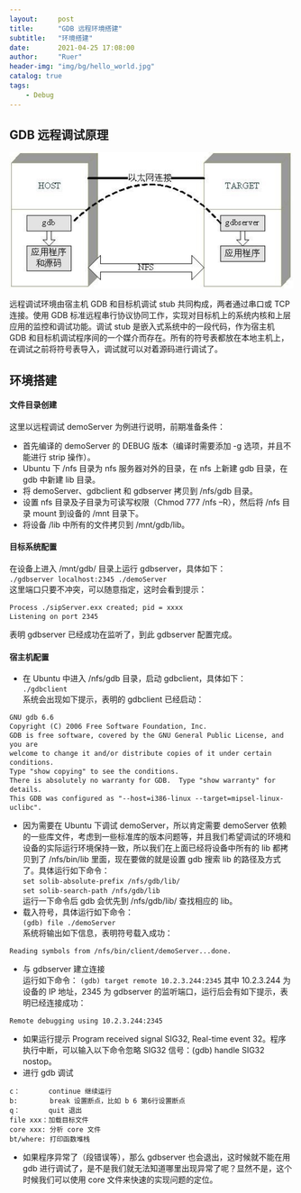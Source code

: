 ```yaml
---
layout:     post
title:      "GDB 远程环境搭建"
subtitle:   "环境搭建"
date:       2021-04-25 17:08:00
author:     "Ruer"
header-img: "img/bg/hello_world.jpg"
catalog: true
tags:
    - Debug
---
```


## GDB 远程调试原理

![1](/img/GDB/gdb原理.jpg)

远程调试环境由宿主机 GDB 和目标机调试 stub 共同构成，两者通过串口或 TCP 连接。使用 GDB 标准远程串行协议协同工作，实现对目标机上的系统内核和上层应用的监控和调试功能。调试 stub 是嵌入式系统中的一段代码，作为宿主机 GDB 和目标机调试程序间的一个媒介而存在。所有的符号表都放在本地主机上，在调试之前将符号表导入，调试就可以对着源码进行调试了。

## 环境搭建

#### 文件目录创建

这里以远程调试 demoServer 为例进行说明，前期准备条件：  
* 首先编译的 demoServer 的 DEBUG 版本（编译时需要添加 -g 选项，并且不能进行 strip 操作）。  
* Ubuntu 下 /nfs 目录为 nfs 服务器对外的目录，在 nfs 上新建 gdb 目录，在 gdb 中新建 lib 目录。  
* 将 demoServer、gdbclient 和 gdbserver 拷贝到 /nfs/gdb 目录。  
* 设置 nfs 目录及子目录为可读写权限（Chmod 777 /nfs –R），然后将 /nfs 目录 mount 到设备的 /mnt 目录下。  
* 将设备 /lib 中所有的文件拷贝到 /mnt/gdb/lib。

#### 目标系统配置

在设备上进入 /mnt/gdb/ 目录上运行 gdbserver，具体如下：  
`./gdbserver localhost:2345 ./demoServer`  
这里端口只要不冲突，可以随意指定，这时会看到提示：
```
Process ./sipServer.exx created; pid = xxxx
Listening on port 2345
```
表明 gdbserver 已经成功在监听了，到此 gdbserver 配置完成。

#### 宿主机配置

* 在 Ubuntu 中进入 /nfs/gdb 目录，启动 gdbclient，具体如下：  
`./gdbclient`  
系统会出现如下提示，表明的 gdbclient 已经启动：
```
GNU gdb 6.6
Copyright (C) 2006 Free Software Foundation, Inc.
GDB is free software, covered by the GNU General Public License, and you are
welcome to change it and/or distribute copies of it under certain conditions.
Type "show copying" to see the conditions.
There is absolutely no warranty for GDB.  Type "show warranty" for details.
This GDB was configured as "--host=i386-linux --target=mipsel-linux-uclibc".
```
* 因为需要在 Ubuntu 下调试 demoServer，所以肯定需要 demoServer 依赖的一些库文件，考虑到一些标准库的版本问题等，并且我们希望调试的环境和设备的实际运行环境保持一致，所以我们在上面已经将设备中所有的 lib 都拷贝到了 /nfs/bin/lib 里面，现在要做的就是设置 gdb 搜索 lib 的路径及方式了。具体运行如下命令：  
`set solib-absolute-prefix /nfs/gdb/lib/`  
`set solib-search-path /nfs/gdb/lib`  
运行一下命令后 gdb 会优先到 /nfs/gdb/lib/ 查找相应的 lib。
* 载入符号，具体运行如下命令：  
`(gdb) file ./demoServer`  
系统将输出如下信息，表明符号载入成功：  
```
Reading symbols from /nfs/bin/client/demoServer...done.
```
* 与 gdbserver 建立连接  
运行如下命令：
`(gdb) target remote 10.2.3.244:2345`
其中 10.2.3.244 为设备的 IP 地址，2345 为 gdbserver 的监听端口，运行后会有如下提示，表明已经连接成功：
```
Remote debugging using 10.2.3.244:2345
```
* 如果运行提示 Program received signal SIG32, Real-time event 32。程序执行中断，可以输入以下命令忽略 SIG32 信号：(gdb) handle SIG32 nostop。  
* 进行 gdb 调试
```
c：       continue 继续运行
b:        break 设置断点，比如 b 6 第6行设置断点
q：       quit 退出
file xxx：加载目标文件
core xxx: 分析 core 文件
bt/where: 打印函数堆栈
```
* 如果程序异常了（段错误等），那么 gdbserver 也会退出，这时候就不能在用 gdb 进行调试了，是不是我们就无法知道哪里出现异常了呢？显然不是，这个时候我们可以使用 core 文件来快速的实现问题的定位。
